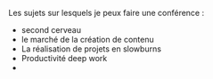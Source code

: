 Les sujets sur lesquels je peux faire une conférence : 
- second cerveau
- le marché de la création de contenu 
- La réalisation de projets en slowburns 
- Productivité deep work
- 